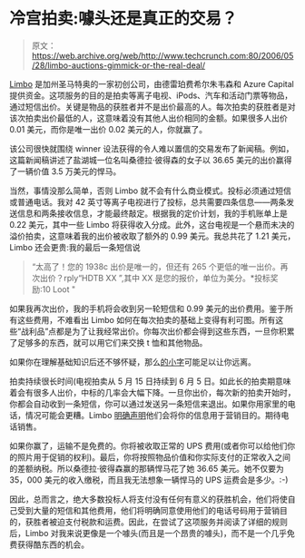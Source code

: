 # 冷宫拍卖:噱头还是真正的交易？

> 原文：<https://web.archive.org/web/http://www.techcrunch.com:80/2006/05/28/limbo-auctions-gimmick-or-the-real-deal/>

 [](https://web.archive.org/web/20221002125908/http://www.41414.com/) [Limbo](https://web.archive.org/web/20221002125908/http://www.41414.com/) 是加州圣马特奥的一家初创公司，由德雷珀费希尔朱韦森和 Azure Capital 提供资金。这项服务的目的是拍卖等离子电视、iPods、汽车和活动门票等物品，通过短信出价。关键是物品的获胜者并不是出价最高的人。每次拍卖的获胜者是对该次拍卖出价最低的人，这意味着没有其他人出价相同的金额。如果很多人出价 0.01 美元，而你是唯一出价 0.02 美元的人，你就赢了。

该公司很快就围绕 winner 设法获得的令人难以置信的交易发布了新闻稿。例如，这篇新闻稿讲述了盐湖城一位名叫桑德拉·彼得森的女子以 36.65 美元的出价赢得了一辆价值 3.5 万美元的悍马。

当然，事情没那么简单，否则 Limbo 就不会有什么商业模式。投标必须通过短信或普通电话。我对 42 英寸等离子电视进行了投标，总共需要四条信息——两条发送信息和两条接收信息，才能最终敲定。根据我的定价计划，我的手机账单上是 0.22 美元，其中一些 Limbo 将获得收入分成。此外，这台电视是一个悬而未决的溢价拍卖，这意味着我的出价被收取了额外的 0.99 美元。我总共花了 1.21 美元，Limbo 还会更贵:我的最后一条短信说

> “太高了！您的 1938c 出价是唯一的，但还有 265 个更低的唯一出价。再次出价？rply“HDTB XX ”,其中 XX 是您的报价，单位为美分。*投标奖励:10 Loot "

如果我再次出价，我的手机将会收到另一轮短信和 0.99 美元的出价费用。鉴于所有这些费用，不难看出 Limbo 如何在每次拍卖的基础上变得有利可图。所有这些“战利品”点都是为了让我经常出价。你每次出价都会得到这些东西，一旦你积累了足够多的东西，就可以用它们来交换 t 恤和其他物品。

如果你在理解基础知识后还不够怀疑，那么[的小字](https://web.archive.org/web/20221002125908/http://www.41414.com/faqs.php)可能足以让你远离。

拍卖持续很长时间(电视拍卖从 5 月 15 日持续到 6 月 5 日。如此长的拍卖期意味着会有很多人出价，中标的几率会大幅下降。一旦你出价，每次新的拍卖开始时，你都会自动收到一条短信，你可以通过发送另一条短信来退出。如果你用家里的电话，情况可能会更糟。Limbo [明确声明](https://web.archive.org/web/20221002125908/http://www.41414.com/privacy.php)他们会将你的信息用于营销目的。期待电话销售。

如果你赢了，运输不是免费的。你将被收取正常的 UPS 费用(或者你可以给他们你的照片用于促销的权利)。最后，你将按照物品价值和你实际支付的正常收入之间的差额纳税。所以桑德拉·彼得森赢的那辆悍马花了她 36.65 美元。她不仅要为 35，000 美元的收入缴税，而且我无法想象一辆悍马的 UPS 运费会是多少。:-)

因此，总而言之，绝大多数投标人将支付没有任何有意义的获胜机会，他们将使自己受到大量的短信和其他费用，他们将明确同意使用他们的电话号码用于营销目的，获胜者被迫支付税款和运费。因此，在尝试了这项服务并阅读了详细的规则后，Limbo 对我来说更像是一个噱头(而且是一个昂贵的噱头)，而不是一个几乎免费获得酷东西的机会。